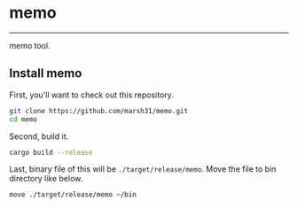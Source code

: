 # memo
-------

memo tool.

## Install memo

First, you'll want to check out this repository.
```sh
git clone https://github.com/marsh31/memo.git
cd memo
```

Second, build it.
```sh
cargo build --release
```

Last, binary file of this will be `./target/release/memo`.
Move the file to bin directory like below.
```sh
move ./target/release/memo ~/bin
```

